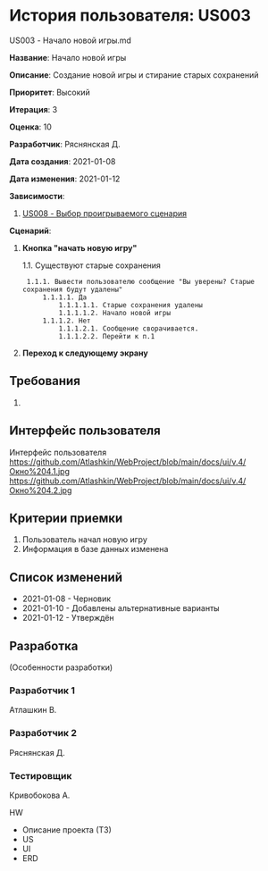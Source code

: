 # История пользователя: US003

US003 - Начало новой игры.md

**Название**: Начало новой игры

**Описание**: Создание новой игры и стирание старых сохранений

**Приоритет**: Высокий

**Итерация**: 3

**Оценка**: 10

**Разработчик**: Ряснянская Д.

**Дата создания**: 2021-01-08

**Дата изменения**: 2021-01-12

**Зависимости**:
1. [US008 - Выбор проигрываемого сценария](US008.md)

**Сценарий**:
1. **Кнопка "начать новую игру"**

	1.1. Существуют старые сохранения
	
		1.1.1. Вывести пользователю сообщение "Вы уверены? Старые сохранения будут удалены"
			1.1.1.1. Да
				1.1.1.1.1. Старые сохранения удалены
				1.1.1.1.2. Начало новой игры
			1.1.1.2. Нет
				1.1.1.2.1. Сообщение сворачивается.
				1.1.1.2.2. Перейти к п.1
				
3. **Переход к следующему экрану**

## Требования
1. 

## Интерфейс пользователя
Интерфейс пользователя 
https://github.com/Atlashkin/WebProject/blob/main/docs/ui/v.4/Окно%204.1.jpg
https://github.com/Atlashkin/WebProject/blob/main/docs/ui/v.4/Окно%204.2.jpg

## Критерии приемки
1. Пользователь начал новую игру
2. Информация в базе данных изменена

## Список изменений
- 2021-01-08 - Черновик
- 2021-01-10 - Добавлены альтернативные варианты
- 2021-01-12 - Утверждён

## Разработка
(Особенности разработки)

### Разработчик 1
Атлашкин В.
### Разработчик 2
Ряснянская Д.
### Тестировщик
Кривобокова А.

HW
- Описание проекта (ТЗ)
- US
- UI
- ERD
